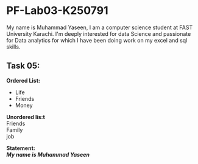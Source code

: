 # PF-Lab03-K250791
My name is Muhammad Yaseen, I am a computer science student at FAST University Karachi. I'm deeply interested for data Science and passionate for Data analytics for which I have been doing work on my excel and sql skills.


## Task 05: ##
**Ordered List:**
* Life
* Friends
* Money

**Unordered lis:t**\
Friends\
  Family\
 job

 **Statement:**\
***My name is Muhammad Yaseen***

